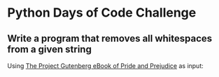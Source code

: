 # Python Days of Code Challenge

## Write a program that removes all whitespaces from a given string

Using [The Project Gutenberg eBook of Pride and Prejudice](https://www.gutenberg.org/cache/epub/1342/pg1342.txt) as input:
